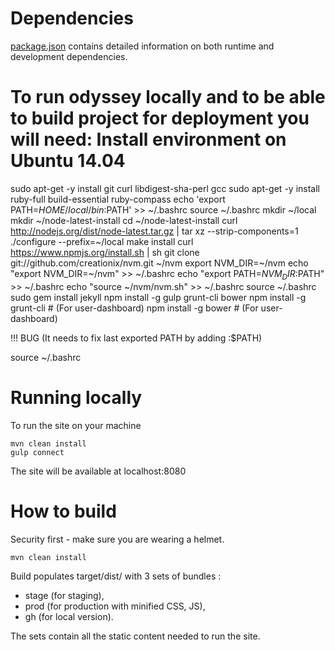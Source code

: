 Dependencies
=======

[package.json](https://github.com/codenvy/odyssey/blob/master/package.json) contains detailed information on both runtime and development dependencies.

To run odyssey locally and to be able to build project for deployment you will need:
Install environment on Ubuntu 14.04
=======

sudo apt-get -y install git curl libdigest-sha-perl gcc
sudo apt-get -y install ruby-full build-essential ruby-compass
echo 'export PATH=$HOME/local/bin:$PATH' >> ~/.bashrc
source ~/.bashrc
mkdir ~/local
mkdir ~/node-latest-install
cd ~/node-latest-install
curl http://nodejs.org/dist/node-latest.tar.gz | tar xz --strip-components=1
./configure --prefix=~/local
make install
curl https://www.npmjs.org/install.sh | sh
git clone git://github.com/creationix/nvm.git ~/nvm
export NVM_DIR=~/nvm
echo "export NVM_DIR=~/nvm" >> ~/.bashrc
echo "export PATH=$NVM_DIR:$PATH" >> ~/.bashrc
echo "source ~/nvm/nvm.sh" >> ~/.bashrc
source ~/.bashrc
sudo gem install jekyll
npm install -g gulp grunt-cli bower
npm install -g grunt-cli #  (For user-dashboard)
npm install -g bower # (For user-dashboard)

!!! BUG (It needs to fix last exported PATH by adding :$PATH)

source ~/.bashrc

Running locally
=======

To run the site on your machine

```
mvn clean install
gulp connect

```

The site will be available at localhost:8080

How to build
=======

Security first - make sure you are wearing a helmet.

```
mvn clean install
```

Build populates target/dist/ with 3 sets of bundles :
- stage (for staging),
- prod (for production with minified CSS, JS),
- gh (for local version).

The sets contain all the static content needed to run the site.

